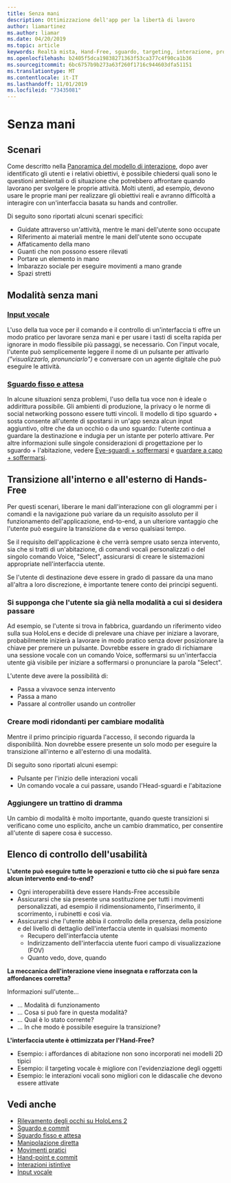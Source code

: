 ```yaml
---
title: Senza mani
description: Ottimizzazione dell'app per la libertà di lavoro
author: liamartinez
ms.author: liamar
ms.date: 04/20/2019
ms.topic: article
keywords: Realtà mista, Hand-Free, sguardo, targeting, interazione, progettazione
ms.openlocfilehash: b2405f5dca19838271363f53ca377c4f90ca1b36
ms.sourcegitcommit: 6bc6757b9b273a63f260f1716c944603dfa51151
ms.translationtype: MT
ms.contentlocale: it-IT
ms.lasthandoff: 11/01/2019
ms.locfileid: "73435081"
---
```

# <a name="hands-free"></a>Senza mani

## <a name="scenarios"></a>Scenari

Come descritto nella [Panoramica del modello di interazione](interaction-fundamentals.md), dopo aver identificato gli utenti e i relativi obiettivi, è possibile chiedersi quali sono le questioni ambientali o di situazione che potrebbero affrontare quando lavorano per svolgere le proprie attività. Molti utenti, ad esempio, devono usare le proprie mani per realizzare gli obiettivi reali e avranno difficoltà a interagire con un'interfaccia basata su hands and controller. 

Di seguito sono riportati alcuni scenari specifici: 
* Guidate attraverso un'attività, mentre le mani dell'utente sono occupate
* Riferimento ai materiali mentre le mani dell'utente sono occupate
* Affaticamento della mano
* Guanti che non possono essere rilevati
* Portare un elemento in mano
* Imbarazzo sociale per eseguire movimenti a mano grande
* Spazi stretti


## <a name="hands-free-modalities"></a>Modalità senza mani

### <a name="voice-inputvoice-inputmd"></a>[Input vocale](voice-input.md)

L'uso della tua voce per il comando e il controllo di un'interfaccia ti offre un modo pratico per lavorare senza mani e per usare i tasti di scelta rapida per ignorare in modo flessibile più passaggi, se necessario. Con l'input vocale, l'utente può semplicemente leggere il nome di un pulsante per attivarlo _("visualizzarlo, pronunciarlo")_ e conversare con un agente digitale che può eseguire le attività.


### <a name="gaze-and-dwellgaze-and-dwellmd"></a>[Sguardo fisso e attesa](gaze-and-dwell.md)

In alcune situazioni senza problemi, l'uso della tua voce non è ideale o addirittura possibile. Gli ambienti di produzione, la privacy o le norme di social networking possono essere tutti vincoli. Il modello di tipo sguardo + sosta consente all'utente di spostarsi in un'app senza alcun input aggiuntivo, oltre che da un occhio o da uno sguardo: l'utente continua a guardare la destinazione e indugia per un istante per poterlo attivare. Per altre informazioni sulle singole considerazioni di progettazione per lo sguardo + l'abitazione, vedere [Eye-sguardi + soffermarsi](gaze-and-dwell-eyes.md) e [guardare a capo + soffermarsi](gaze-and-dwell-head.md).


## <a name="transitioning-in-and-out-of-hands-free"></a>Transizione all'interno e all'esterno di Hands-Free

Per questi scenari, liberare le mani dall'interazione con gli ologrammi per i comandi e la navigazione può variare da un requisito assoluto per il funzionamento dell'applicazione, end-to-end, a un ulteriore vantaggio che l'utente può eseguire la transizione da e verso qualsiasi tempo. 

Se il requisito dell'applicazione è che verrà sempre usato senza intervento, sia che si tratti di un'abitazione, di comandi vocali personalizzati o del singolo comando Voice, "Select", assicurarsi di creare le sistemazioni appropriate nell'interfaccia utente. 

Se l'utente di destinazione deve essere in grado di passare da una mano all'altra a loro discrezione, è importante tenere conto dei principi seguenti.

### <a name="assume-the-user-is-already-in-the-mode-that-they-want-to-switch-to"></a>Si supponga che l'utente sia già nella modalità a cui si desidera passare
Ad esempio, se l'utente si trova in fabbrica, guardando un riferimento video sulla sua HoloLens e decide di prelevare una chiave per iniziare a lavorare, probabilmente inizierà a lavorare in modo pratico senza dover posizionare la chiave per premere un pulsante. Dovrebbe essere in grado di richiamare una sessione vocale con un comando Voice, soffermarsi su un'interfaccia utente già visibile per iniziare a soffermarsi o pronunciare la parola "Select".

L'utente deve avere la possibilità di: 
* Passa a vivavoce senza intervento
* Passa a mano
* Passare al controller usando un controller 

### <a name="create-redundant-ways-to-switch-modes"></a>Creare modi ridondanti per cambiare modalità
Mentre il primo principio riguarda l'accesso, il secondo riguarda la disponibilità. Non dovrebbe essere presente un solo modo per eseguire la transizione all'interno e all'esterno di una modalità. 

Di seguito sono riportati alcuni esempi: 
* Pulsante per l'inizio delle interazioni vocali
* Un comando vocale a cui passare, usando l'Head-sguardi e l'abitazione

### <a name="add-a-dash-of-drama"></a>Aggiungere un trattino di dramma
Un cambio di modalità è molto importante, quando queste transizioni si verificano come uno esplicito, anche un cambio drammatico, per consentire all'utente di sapere cosa è successo. 


## <a name="usability-checklist"></a>Elenco di controllo dell'usabilità

**L'utente può eseguire tutte le operazioni e tutto ciò che si può fare senza alcun intervento end-to-end?**
* Ogni interoperabilità deve essere Hands-Free accessibile
* Assicurarsi che sia presente una sostituzione per tutti i movimenti personalizzati, ad esempio il ridimensionamento, l'inserimento, il scorrimento, i rubinetti e così via.
* Assicurarsi che l'utente abbia il controllo della presenza, della posizione e del livello di dettaglio dell'interfaccia utente in qualsiasi momento
    * Recupero dell'interfaccia utente
    * Indirizzamento dell'interfaccia utente fuori campo di visualizzazione (FOV)
    * Quanto vedo, dove, quando

**La meccanica dell'interazione viene insegnata e rafforzata con la affordances corretta?**

Informazioni sull'utente...
* ... Modalità di funzionamento
* ... Cosa si può fare in questa modalità?
* ... Qual è lo stato corrente?
* ... In che modo è possibile eseguire la transizione?
    
**L'interfaccia utente è ottimizzata per l'Hand-Free?**   

* Esempio: i affordances di abitazione non sono incorporati nei modelli 2D tipici
* Esempio: il targeting vocale è migliore con l'evidenziazione degli oggetti
* Esempio: le interazioni vocali sono migliori con le didascalie che devono essere attivate


## <a name="see-also"></a>Vedi anche
* [Rilevamento degli occhi su HoloLens 2](eye-tracking.md)
* [Sguardo e commit](gaze-and-commit.md)
* [Sguardo fisso e attesa](gaze-and-dwell.md)
* [Manipolazione diretta](direct-manipulation.md)
* [Movimenti pratici](gaze-and-commit.md#composite-gestures)
* [Hand-point e commit](point-and-commit.md)
* [Interazioni istintive](interaction-fundamentals.md)
* [Input vocale](voice-input.md)

